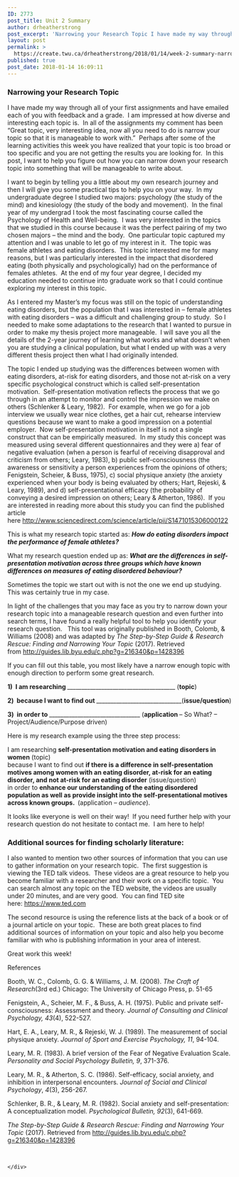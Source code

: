 ```yaml
---
ID: 2773
post_title: Unit 2 Summary
author: drheatherstrong
post_excerpt: 'Narrowing your Research Topic I have made my way through all of your first assignments and have emailed each of you with feedback and a grade.&nbsp; I am impressed at how diverse and interesting each topic is.&nbsp; In all of the assignments my comment has been &ldquo;Great topic, very interesting idea, now all you need [&hellip;]'
layout: post
permalink: >
  https://create.twu.ca/drheatherstrong/2018/01/14/week-2-summary-narrowing-your-research-topic-and-additional-sources/
published: true
post_date: 2018-01-14 16:09:11
---
```

<h3>Narrowing your Research Topic</h3>
<p>I have made my way through all of your first assignments and have emailed each of you with feedback and a grade.  I am impressed at how diverse and interesting each topic is.  In all of the assignments my comment has been &#8220;Great topic, very interesting idea, now all you need to do is narrow your topic so that it is manageable to work with.&#8221;  Perhaps after some of the learning activities this week you have realized that your topic is too broad or too specific and you are not getting the results you are looking for.  In this post, I want to help you figure out how you can narrow down your research topic into something that will be manageable to write about.</p>
<p>I want to begin by telling you a little about my own research journey and then I will give you some practical tips to help you on your way.  In my undergraduate degree I studied two majors: psychology (the study of the mind) and kinesiology (the study of the body and movement).  In the final year of my undergrad I took the most fascinating course called the Psychology of Health and Well-being.  I was very interested in the topics that we studied in this course because it was the perfect pairing of my two chosen majors &#8211; the mind and the body.  One particular topic captured my attention and I was unable to let go of my interest in it.  The topic was female athletes and eating disorders.  This topic interested me for many reasons, but I was particularly interested in the impact that disordered eating (both physically and psychologically) had on the performance of females athletes.  At the end of my four year degree, I decided my education needed to continue into graduate work so that I could continue exploring my interest in this topic.</p>
<p>As I entered my Master&#8217;s my focus was still on the topic of understanding eating disorders, but the population that I was interested in &#8211; female athletes with eating disorders &#8211; was a difficult and challenging group to study.  So I needed to make some adaptations to the research that I wanted to pursue in order to make my thesis project more manageable.  I will save you all the details of the 2-year journey of learning what works and what doesn&#8217;t when you are studying a clinical population, but what I ended up with was a very different thesis project then what I had originally intended.</p>
<p>The topic I ended up studying was the differences between women with eating disorders, at-risk for eating disorders, and those not at-risk on a very specific psychological construct which is called self-presentation motivation.  Self-presentation motivation reflects the process that we go through in an attempt to monitor and control the impression we make on others (Schlenker &amp; Leary, 1982).  For example, when we go for a job interview we usually wear nice clothes, get a hair cut, rehearse interview questions because we want to make a good impression on a potential employer.  Now self-presentation motivation in itself is not a single construct that can be empirically measured.  In my study this concept was measured using several different questionnaires and they were a) fear of negative evaluation (when a person is fearful of receiving disapproval and criticism from others; Leary, 1983), b) public self-consciousness (the awareness or sensitivity a person experiences from the opinions of others; Fenigstein, Scheier, &amp; Buss, 1975), c) social physique anxiety (the anxiety experienced when your body is being evaluated by others; Hart, Rejeski, &amp; Leary, 1989), and d) self-presentational efficacy (the probability of conveying a desired impression on others; Leary &amp; Atherton, 1986).  If you are interested in reading more about this study you can find the published article here <a href="http://www.sciencedirect.com/science/article/pii/S1471015306000122">http://www.sciencedirect.com/science/article/pii/S1471015306000122</a></p>
<p>This is what my research topic started as: <em><strong>How do eating disorders impact the performance of female athletes?</strong></em></p>
<p>What my research question ended up as: <em><strong>What are the differences in self-presentation motivation across three groups which have known differences on measures of eating disordered behaviour?</strong></em></p>
<p>Sometimes the topic we start out with is not the one we end up studying.  This was certainly true in my case.</p>
<p>In light of the challenges that you may face as you try to narrow down your research topic into a manageable research question and even further into search terms, I have found a really helpful tool to help you identify your research question.   This tool was originally published in Booth, Colomb, &amp; Williams (2008) and was adapted by <em>The Step-by-Step Guide &amp; Research Rescue: Finding and Narrowing Your Topic</em> (2017). Retrieved from <a href="http://guides.lib.byu.edu/c.php?g=216340&amp;p=1428396">http://guides.lib.byu.edu/c.php?g=216340&amp;p=1428396</a></p>
<p>If you can fill out this table, you most likely have a narrow enough topic with enough direction to perform some great research.</p>
<p><strong>1)  I am researching </strong>______________________________________ (<strong>topic</strong>)</p>
<p><strong>2)  because I want to find out </strong>______________________________(<strong>issue/question</strong>)</p>
<p><strong>3)  in order to </strong>________________________________ (<strong>application </strong>&#8211; So What? &#8211; Project/Audience/Purpose driven)</p>
<p>Here is my research example using the three step process:</p>
<p>I am researching <b>self-presentation motivation and eating disorders in women</b> (topic)<br />
because I want to find out <strong>if there is a difference in self-presentation motives among women with an eating disorder, at-risk for an eating disorder, and not at-risk for an eating disorder</strong> (issue/question)<br />
in order to <strong>enhance our understanding of the eating disordered population as well as provide insight into the self-presentational motives across known groups.  </strong>(application &#8211; <em>audience</em>).</p>
<p>It looks like everyone is well on their way!  If you need further help with your research question do not hesitate to contact me.  I am here to help!</p>
<h3>Additional sources for finding scholarly literature:</h3>
<p>I also wanted to mention two other sources of information that you can use to gather information on your research topic.  The first suggestion is viewing the TED talk videos.  These videos are a great resource to help you become familiar with a researcher and their work on a specific topic.  You can search almost any topic on the TED website, the videos are usually under 20 minutes, and are very good.  You can find TED site here: <a href="https://www.ted.com/">https://www.ted.com</a></p>
<p>The second resource is using the reference lists at the back of a book or of a journal article on your topic.  These are both great places to find additional sources of information on your topic and also help you become familiar with who is publishing information in your area of interest.</p>
<p>Great work this week!</p>
<p>References</p>
<p>Booth, W. C., Colomb, G. G. &amp; Williams, J. M. (2008). <em>The Craft of Research</em>(3rd ed.) Chicago: The University of Chicago Press, p. 51-65</p>
<p>Fenigstein, A., Scheier, M. F., &amp; Buss, A. H. (1975). Public and private self-consciousness: Assessment and theory. <em>Journal of Consulting and Clinical Psychology, 43</em>(4), 522-527.</p>
<p>Hart, E. A., Leary, M. R., &amp; Rejeski, W. J. (1989). The measurement of social physique anxiety. <em>Journal of Sport and Exercise Psychology, 11</em>, 94-104.</p>
<p>Leary, M. R. (1983). A brief version of the Fear of Negative Evaluation Scale. <em>Personality and Social Psychology Bulletin, 9</em>, 371-376.</p>
<p>Leary, M. R., &amp; Atherton, S. C. (1986). Self-efficacy, social anxiety, and inhibition in interpersonal encounters. <i>Journal of Social and Clinical Psychology</i>, <i>4</i>(3), 256-267.</p>
<p>Schlenker, B. R., &amp; Leary, M. R. (1982). Social anxiety and self-presentation: A conceptualization model. <em>Psychological Bulletin, 92</em>(3), 641-669.</p>
<p><em>The Step-by-Step Guide &amp; Research Rescue: Finding and Narrowing Your Topic</em> (2017). Retrieved from <a href="http://guides.lib.byu.edu/c.php?g=216340&amp;p=1428396">http://guides.lib.byu.edu/c.php?g=216340&amp;p=1428396</a></p>
<p>&nbsp;</p>
<div id="themify_builder_content-46" data-postid="46" class="themify_builder_content themify_builder_content-46 themify_builder">

    </div>
<!-- /themify_builder_content -->